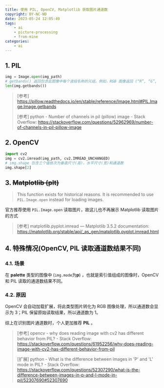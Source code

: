 ```yaml
---
title: 使用 PIL, OpenCV, Matplotlib 获取图片通道数
copyright: BY-NC-ND
date: 2023-05-24 12:05:49
tags:
    - ai
    - picture-processing
    - from-mine
categories: 
    - ai
---
```


## 1. PIL

```python
img = Image.open(img_path)
# getbands() 返回包含此图像中每个波段名称的元组。例如，RGB 图像返回 (“R”, “G”, “B”) 。
len(img.getbands())
```

> [参考] <https://pillow.readthedocs.io/en/stable/reference/Image.html#PIL.Image.Image.getbands>
>
> [参考] python - Number of channels in pil (pillow) image - Stack Overflow: <https://stackoverflow.com/questions/52962969/number-of-channels-in-pil-pillow-image>

## 2. OpenCV

```python
import cv2
img = cv2.imread(img_path, cv2.IMREAD_UNCHANGED)
# img.shape 包含三个值依次为垂直尺寸(高)，水平尺寸(宽)和通道数
img.shape[2]
```

## 3. ~~Matplotlib (plt)~~

> This function exists for historical reasons. It is recommended to use `PIL.Image.open` instead for loading images.

官方推荐使用 `PIL.Image.open` 读取图片，故这儿也不再展示 Matplotlib 读取图片的方式

> [参考] matplotlib.pyplot.imread — Matplotlib 3.5.2 documentation: <https://matplotlib.org/stable/api/_as_gen/matplotlib.pyplot.imread.html>

## 4. 特殊情况(OpenCV, PIL 读取通道数结果不同)

### 4.1. 场景

在  **palette** 类型的图像中 (`img.mode`为**p**) ，也就是索引值组成的图像时，OpenCV 和 PIL 读取的通道数结果不同。

### 4.2. 原因

OpenCV 会自动加载扩展，将此类型图片转化为 RGB 图像处理，所以通道数会显示为 3；PIL 保留原始读取结果，所以通道数为 1。

综上在识别图片通道数时，个人更加推荐 **PIL** 。

> [参考] opencv - why does reading image with cv2 has different behavior from PIL? - Stack Overflow: <https://stackoverflow.com/questions/61952256/why-does-reading-image-with-cv2-has-different-behavior-from-pil>
>
> [扩展] python - What is the difference between images in 'P' and 'L' mode in PIL? - Stack Overflow: <https://stackoverflow.com/questions/52307290/what-is-the-difference-between-images-in-p-and-l-mode-in-pil/52307690#52307690>

<!--
Copyright © 2023-2024 [cc01cc](https://github.com/cc01cc)

本页面采用 [知识共享署名-非商业性使用 4.0 国际许可协议](http://creativecommons.org/licenses/by-nc/4.0/) 进行许可。

转载请注明原始地址：<https://cc01cc.com/>
-->